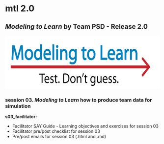# mtl 2.0

## *Modeling to Learn* by Team PSD - Release 2.0

<img src = "https://github.com/lzim/teampsd/blob/master/resources/logos/mtl_testdontguess_sm.png"
     height = "175" width = "650">

### session 03. *Modeling to Learn* how to produce **team data** for simulation

**s03_facilitator:**

- Facilitator SAY Guide - Learning objectives and exercises for session 03
- Facilitator pre/post checklist for session 03
- Pre/post emails for session 03 (.html and .md)
